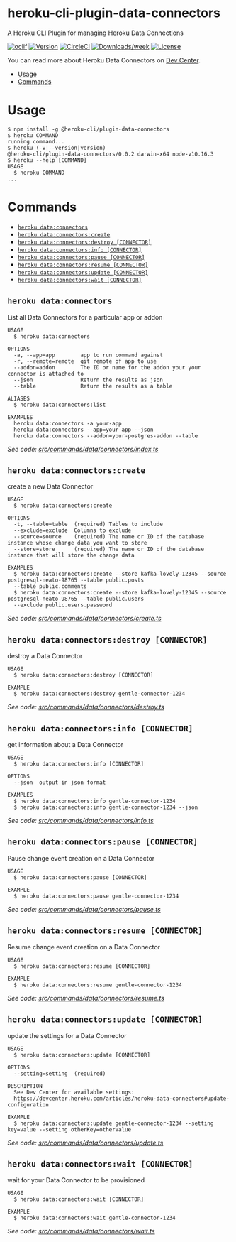 heroku-cli-plugin-data-connectors
==========================

A Heroku CLI Plugin for managing Heroku Data Connections

[![oclif](https://img.shields.io/badge/cli-oclif-brightgreen.svg)](https://oclif.io)
[![Version](https://img.shields.io/npm/v/@heroku-cli/plugin-data-connectors.svg)](https://npmjs.org/package/@heroku-cli/plugin-data-connectors)
[![CircleCI](https://circleci.com/gh/heroku/heroku-cli-plugin-data-connectors/tree/master.svg?style=shield)](https://circleci.com/gh/heroku/heroku-cli-plugin-data-connectors/tree/master)
[![Downloads/week](https://img.shields.io/npm/dw/@heroku-cli/plugin-data-connectors.svg)](https://npmjs.org/package/@heroku-cli/plugin-data-connectors)
[![License](https://img.shields.io/npm/l/@heroku-cli/plugin-data-connectors.svg)](https://github.com/heroku/heroku-cli-plugin-data-connectors/blob/master/package.json)

You can read more about Heroku Data Connectors on [Dev
Center](https://devcenter.heroku.com/articles/heroku-data-connectors).

<!-- toc -->
* [Usage](#usage)
* [Commands](#commands)
<!-- tocstop -->
# Usage
<!-- usage -->
```sh-session
$ npm install -g @heroku-cli/plugin-data-connectors
$ heroku COMMAND
running command...
$ heroku (-v|--version|version)
@heroku-cli/plugin-data-connectors/0.0.2 darwin-x64 node-v10.16.3
$ heroku --help [COMMAND]
USAGE
  $ heroku COMMAND
...
```
<!-- usagestop -->
# Commands
<!-- commands -->
* [`heroku data:connectors`](#heroku-dataconnectors)
* [`heroku data:connectors:create`](#heroku-dataconnectorscreate)
* [`heroku data:connectors:destroy [CONNECTOR]`](#heroku-dataconnectorsdestroy-connector)
* [`heroku data:connectors:info [CONNECTOR]`](#heroku-dataconnectorsinfo-connector)
* [`heroku data:connectors:pause [CONNECTOR]`](#heroku-dataconnectorspause-connector)
* [`heroku data:connectors:resume [CONNECTOR]`](#heroku-dataconnectorsresume-connector)
* [`heroku data:connectors:update [CONNECTOR]`](#heroku-dataconnectorsupdate-connector)
* [`heroku data:connectors:wait [CONNECTOR]`](#heroku-dataconnectorswait-connector)

## `heroku data:connectors`

List all Data Connectors for a particular app or addon

```
USAGE
  $ heroku data:connectors

OPTIONS
  -a, --app=app        app to run command against
  -r, --remote=remote  git remote of app to use
  --addon=addon        The ID or name for the addon your your connector is attached to
  --json               Return the results as json
  --table              Return the results as a table

ALIASES
  $ heroku data:connectors:list

EXAMPLES
  heroku data:connectors -a your-app
  heroku data:connectors --app=your-app --json
  heroku data:connectors --addon=your-postgres-addon --table
```

_See code: [src/commands/data/connectors/index.ts](https://github.com/heroku/heroku-cli-plugin-data-connectors/blob/v0.0.2/src/commands/data/connectors/index.ts)_

## `heroku data:connectors:create`

create a new Data Connector

```
USAGE
  $ heroku data:connectors:create

OPTIONS
  -t, --table=table  (required) Tables to include
  --exclude=exclude  Columns to exclude
  --source=source    (required) The name or ID of the database instance whose change data you want to store
  --store=store      (required) The name or ID of the database instance that will store the change data

EXAMPLES
  $ heroku data:connectors:create --store kafka-lovely-12345 --source postgresql-neato-98765 --table public.posts 
  --table public.comments
  $ heroku data:connectors:create --store kafka-lovely-12345 --source postgresql-neato-98765 --table public.users 
  --exclude public.users.password
```

_See code: [src/commands/data/connectors/create.ts](https://github.com/heroku/heroku-cli-plugin-data-connectors/blob/v0.0.2/src/commands/data/connectors/create.ts)_

## `heroku data:connectors:destroy [CONNECTOR]`

destroy a Data Connector

```
USAGE
  $ heroku data:connectors:destroy [CONNECTOR]

EXAMPLE
  $ heroku data:connectors:destroy gentle-connector-1234
```

_See code: [src/commands/data/connectors/destroy.ts](https://github.com/heroku/heroku-cli-plugin-data-connectors/blob/v0.0.2/src/commands/data/connectors/destroy.ts)_

## `heroku data:connectors:info [CONNECTOR]`

get information about a Data Connector

```
USAGE
  $ heroku data:connectors:info [CONNECTOR]

OPTIONS
  --json  output in json format

EXAMPLES
  $ heroku data:connectors:info gentle-connector-1234
  $ heroku data:connectors:info gentle-connector-1234 --json
```

_See code: [src/commands/data/connectors/info.ts](https://github.com/heroku/heroku-cli-plugin-data-connectors/blob/v0.0.2/src/commands/data/connectors/info.ts)_

## `heroku data:connectors:pause [CONNECTOR]`

Pause change event creation on a Data Connector

```
USAGE
  $ heroku data:connectors:pause [CONNECTOR]

EXAMPLE
  $ heroku data:connectors:pause gentle-connector-1234
```

_See code: [src/commands/data/connectors/pause.ts](https://github.com/heroku/heroku-cli-plugin-data-connectors/blob/v0.0.2/src/commands/data/connectors/pause.ts)_

## `heroku data:connectors:resume [CONNECTOR]`

Resume change event creation on a Data Connector

```
USAGE
  $ heroku data:connectors:resume [CONNECTOR]

EXAMPLE
  $ heroku data:connectors:resume gentle-connector-1234
```

_See code: [src/commands/data/connectors/resume.ts](https://github.com/heroku/heroku-cli-plugin-data-connectors/blob/v0.0.2/src/commands/data/connectors/resume.ts)_

## `heroku data:connectors:update [CONNECTOR]`

update the settings for a Data Connector

```
USAGE
  $ heroku data:connectors:update [CONNECTOR]

OPTIONS
  --setting=setting  (required)

DESCRIPTION
  See Dev Center for available settings: 
  https://devcenter.heroku.com/articles/heroku-data-connectors#update-configuration

EXAMPLE
  $ heroku data:connectors:update gentle-connector-1234 --setting key=value --setting otherKey=otherValue
```

_See code: [src/commands/data/connectors/update.ts](https://github.com/heroku/heroku-cli-plugin-data-connectors/blob/v0.0.2/src/commands/data/connectors/update.ts)_

## `heroku data:connectors:wait [CONNECTOR]`

wait for your Data Connector to be provisioned

```
USAGE
  $ heroku data:connectors:wait [CONNECTOR]

EXAMPLE
  $ heroku data:connectors:wait gentle-connector-1234
```

_See code: [src/commands/data/connectors/wait.ts](https://github.com/heroku/heroku-cli-plugin-data-connectors/blob/v0.0.2/src/commands/data/connectors/wait.ts)_
<!-- commandsstop -->
